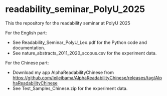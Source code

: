 # readability_seminar_PolyU_2025

This the repository for the readability seminar at PolyU 2025

For the English part: 

- See Readability_Seminar_PolyU_Leo.pdf for the Python code and documentation.
- See nature_abstracts_2011_2020_scopus.csv for the experiment data. 

For the Chinese part:

- Download my app AlphaReadabilityChinese from <https://github.com/leileibama/AlphaReadabilityChinese/releases/tag/AlphaReadabilityChinese>
- See Test_Samples_Chinese.zip for the experiment data. 
